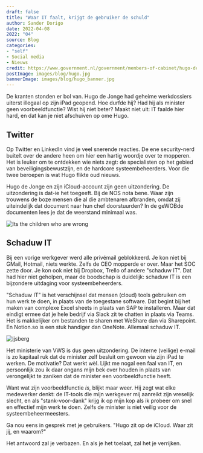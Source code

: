 ```yaml
---
draft: false
title: "Waar IT faalt, krijgt de gebruiker de schuld"
author: Sander Dorigo
date: 2022-04-08
2022: "04"
source: Blog
categories:
- "self"
- Social media
- Nieuws
credit: https://www.government.nl/government/members-of-cabinet/hugo-de-jonge
postImage: images/blog/hugo.jpg
bannerImage: images/blog/hugo_banner.jpg
---
```


De kranten stonden er bol van. Hugo de Jonge had geheime werkdossiers uiterst illegaal op zijn iPad geopend. Hoe durfde hij? Had hij als minister geen voorbeeldfunctie? Wist hij niet beter? Maakt niet uit: IT faalde hier hard, en dat kan je niet afschuiven op ome Hugo.

<!--more-->

## Twitter

Op Twitter en LinkedIn vind je veel snerende reacties. De ene security-nerd buitelt over de andere heen om hier een hartig woordje over te mopperen. Het is leuker om te ontdekken wie niets zegt: de specialisten op het gebied van beveiligingsbewustzijn, en de hardcore systeembeheerders. Voor die twee beroepen is wat Hugo flikte oud nieuws.

Hugo de Jonge en zijn iCloud-account zijn geen uitzondering. De uitzondering is dat-ie het toegeeft. Bij de NOS nota bene. Waar zijn trouwens de boze mensen die al die ambtenaren afbranden, omdat zij uiteindelijk dat document naar hun chef doorstuurden? In de geWOBde documenten lees je dat de weerstand minimaal was.

![Its the children who are wrong](/images/blog/children.jpg)

## Schaduw IT

Bij een vorige werkgever werd alle privémail geblokkeerd. Je kon niet bij GMail, Hotmail, niets werkte. Zelfs de CEO mopperde er over. Maar het SOC zette door. Je kon ook niet bij Dropbox, Trello of andere "schaduw IT". Dat had hier niet geholpen, maar de boodschap is duidelijk: schaduw IT is een bijzondere uitdaging voor systeembeheerders.

"Schaduw IT" is het verschijnsel dat mensen (cloud) tools gebruiken om hun werk te doen, in plaats van de toegestane software. Dat begint bij het maken van complexe Excel sheets in plaats van SAP te installeren. Maar dat eindigt ermee dat je hele bedrijf via Slack zit te chatten in plaats via Teams. Het is makkelijker om bestanden te sharen met WeShare dan via Sharepoint. En Notion.so is een stuk handiger dan OneNote. Allemaal schaduw IT.

![ijsberg](/images/blog/iceberg.jpg "En dat is slechts wat je ziet.")

Het ministerie van VWS is dus geen uitzondering. De interne (veilige) e-mail is zo kapitaal ruk dat de minister zelf besluit om gewoon via zijn iPad te werken. De motivatie? Dat werkt wèl. Lijkt me nogal een faal van IT, en persoonlijk zou ik daar ongans mijn bek over houden in plaats van verongelijkt te zaniken dat de minister een voorbeeldfunctie heeft.

Want wat zijn voorbeeldfunctie *is*, blijkt maar weer. Hij zegt wat elke medewerker denkt: de IT-tools die mijn werkgever mij aanreikt zijn vreselijk slecht, en als "stank-voor-dank" krijg ik op mijn kop als ik probeer om snel en effectief mijn werk te doen. Zelfs de minister is niet veilig voor de systeembeheermeesters.

Ga nou eens in gesprek met je gebruikers. "Hugo zit op de iCloud. Waar zit jij, en waarom?"

Het antwoord zal je verbazen. En als je het toelaat, zal het je verrijken.